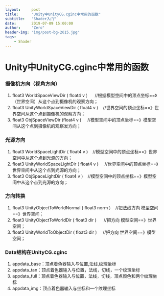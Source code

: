 ```yaml
---
layout:     post
title:      "Unity中UnityCG.cginc中常用的函数"
subtitle:   "Shader入门"
date:       2019-07-09 15:00:00
author:     "Zero"
header-img: "img/post-bg-2015.jpg"
tags:
    - Shader
---
```


# Unity中UnityCG.cginc中常用的函数


### 摄像机方向（视角方向）
1. float3 WorldSpaceViewDir ( float4 v )      	//根据模型空间中的顶点坐标==》（世界空间）从这个点到摄像机的观察方向；
2. float3 UnityWorldSpaceViewDir ( float4 v )    //世界空间的顶点坐标==》世界空间从这个点到摄像机的观察方向；
3. float3 ObjSpaceViewDir (float4 v )     		//模型空间中的顶点坐标==》模型空间从这个点到摄像机的观察发方向；

### 光源方向
1. float3 WorldSpaceLightDir ( float4 v )    		//模型空间中的顶点坐标==》世界空间中从这个点到光源的方向；
2. float3 UnityWorldSpaceLightDir ( float4 v )     //世界空间中的顶点坐标==》世界空间中从这个点到光源的方向；
3. float3 ObjSpaceLightDir ( float4 v )    			//模型空间中的顶点坐标==》模型空间中从这个点到光源的方向；

### 方向转换
1. float3 UnityObjectToWorldNormal ( float3 norm )    //把法线方向 模型空间==》世界空间；
2. float3 UnityObjectToWorldDir ( float3 dir )      //把方向 模型空间==》世界 空间；
3. float3 UnityWorldToObjectDir ( float3 dir )     //把方向 世界空间==》模型空间；


### Data结构在UnityCG.cginc　
1. appdata_base：顶点着色器输入与位置,法线,纹理坐标
1. appdata_tan：顶点着色器输入与位置，法线，切线，一个纹理坐标
1. appdata_full：顶点着色器输入与位置，法线，切线，顶点颜色和两个纹理坐标
1. appdata_img：顶点着色器输入与坐标和一个纹理坐标
